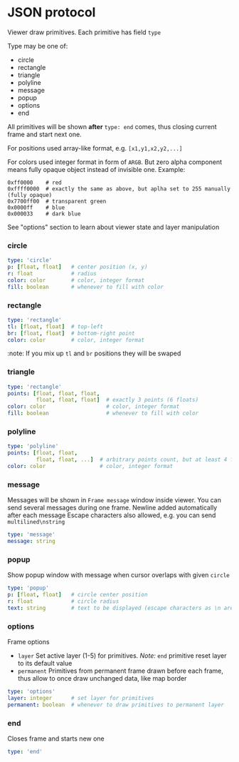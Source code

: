# JSON protocol

Viewer draw primitives. Each primitive has field `type`

Type may be one of:
 - circle
 - rectangle
 - triangle
 - polyline
 - message
 - popup
 - options
 - end
 
All primitives will be shown **after** `type: end` comes, thus closing current frame and start next one.
 
For positions used array-like format, e.g. `[x1,y1,x2,y2,...]`

For colors used integer format in form of `ARGB`. 
But zero alpha component means fully opaque object instead of invisible one. 
Example:
```
0xff0000    # red
0xffff0000  # exactly the same as above, but aplha set to 255 manually (fully opaque)
0x7700ff00  # transparent green
0x0000ff    # blue
0x000033    # dark blue
```

See "options" section to learn about viewer state and layer manipulation

### circle
```yaml
type: 'circle'
p: [float, float]   # center position (x, y)
r: float            # radius
color: color        # color, integer format
fill: boolean       # whenever to fill with color
```

### rectangle
```yaml
type: 'rectangle'
tl: [float, float]  # top-left
br: [float, float]  # bottom-right point
color: color        # color, integer format
```
:note: If you mix up `tl` and `br` positions they will be swaped

### triangle
```yaml
type: 'rectangle'
points: [float, float, float, 
         float, float, float]  # exactly 3 points (6 floats)
color: color                   # color, integer format
fill: boolean                  # whenever to fill with color
```

### polyline
```yaml
type: 'polyline'
points: [float, float,       
         float, float, ...]  # arbitrary points count, but at least 4 float (2 points)
color: color                 # color, integer format
```

### message
Messages will be shown in `Frame message` window inside viewer.
You can send several messages during one frame. Newline added automatically after each message
Escape characters also allowed, e.g. you can send `multilined\nstring`
```yaml
type: 'message'
message: string
```
### popup
Show popup window with message when cursor overlaps with given `circle`
```yaml
type: 'popup'
p: [float, float]   # circle center position
r: float            # circle radius
text: string        # text to be displayed (escape characters as \n are allowed)
```
### options
Frame options
- `layer` Set active layer (1-5) for primitives. 
_Note:_ `end` primitive reset layer to its default value
- `permanent` Primitives from permanent frame drawn before each frame, thus allow to once draw unchanged data, like map border
```yaml
type: 'options'
layer: integer      # set layer for primitives
permanent: boolean  # whenever to draw primitives to permanent layer
```
### end
Closes frame and starts new one
```yaml
type: 'end'
```
